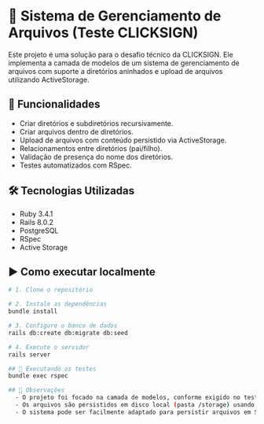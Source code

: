 # 📁 Sistema de Gerenciamento de Arquivos (Teste CLICKSIGN)

Este projeto é uma solução para o desafio técnico da CLICKSIGN. Ele implementa a camada de modelos de um sistema de gerenciamento de arquivos com suporte a diretórios aninhados e upload de arquivos utilizando ActiveStorage.

## 🧩 Funcionalidades
  - Criar diretórios e subdiretórios recursivamente.
  - Criar arquivos dentro de diretórios.
  - Upload de arquivos com conteúdo persistido via ActiveStorage.
  - Relacionamentos entre diretórios (pai/filho).
  - Validação de presença do nome dos diretórios.
  - Testes automatizados com RSpec.

## 🛠️ Tecnologias Utilizadas
  - Ruby 3.4.1
  - Rails 8.0.2
  - PostgreSQL
  - RSpec
  - Active Storage

## ▶️ Como executar localmente

```bash
# 1. Clone o repositório

# 2. Instale as dependências
bundle install

# 3. Configure o banco de dados
rails db:create db:migrate db:seed

# 4. Execute o servidor
rails server

## 🧪 Executando os testes
bundle exec rspec

## 📝 Observações
  - O projeto foi focado na camada de modelos, conforme exigido no teste.
  - Os arquivos são persistidos em disco local (pasta /storage) usando ActiveStorage::DiskService.
  - O sistema pode ser facilmente adaptado para persistir arquivos em S3, Azure Blob, etc.
